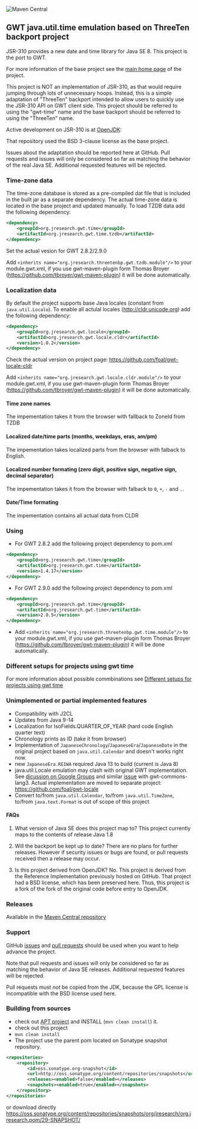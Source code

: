 ![Maven Central](https://img.shields.io/maven-central/v/org.jresearch.gwt.time/org.jresearch.gwt.time?style=plastic)

## GWT java.util.time emulation based on ThreeTen backport project
JSR-310 provides a new date and time library for Java SE 8.
This project is the port to GWT.

For more information of the base project see the [main home page](https://www.threeten.org/threetenbp/) of the project.

This project is NOT an implementation of JSR-310, as that would require
jumping through lots of unnecessary hoops.
Instead, this is a simple adaptation of "ThreeTen" backport intended to allow users to quickly use the JSR-310 API on GWT client side.
This project should be referred to using the "gwt-time" name and the base backport should be referred to using the "ThreeTen" name.

Active development on JSR-310 is at [OpenJDK](http://openjdk.java.net/):

That repository used the BSD 3-clause license as the base project.

Issues about the adaptation should be reported here at GitHub.
Pull requests and issues will only be considered so far as matching the behavior of the real Java SE. Additional requested features will be rejected.

### Time-zone data
The time-zone database is stored as a pre-compiled dat file that is included in the built jar as a separate dependency. The actual time-zone data is located in the base project and updated manually.
To load TZDB data add the following dependency:
```xml
<dependency>
	<groupId>org.jresearch.gwt.time</groupId>
	<artifactId>org.jresearch.gwt.time.tzdb</artifactId>
</dependency>
```
Set the actual vesion for GWT 2.8.2/2.9.0  

Add `<inherits name="org.jresearch.threetenbp.gwt.tzdb.module"/>` to your module.gwt.xml, if you use gwt-maven-plugin form Thomas Broyer (https://github.com/tbroyer/gwt-maven-plugin) it will be done automatically.

### Localization data
By default the project supports base Java locales (constant from `java.util.Locale`). To enable all actulal locales (http://cldr.unicode.org) add the following dependency:
```xml
<dependency>
	<groupId>org.jresearch.gwt.locale</groupId>
	<artifactId>org.jresearch.gwt.locale.cldr</artifactId>
	<version>1.0.2</version>
</dependency>
```
Check the actual version on project page: https://github.com/foal/gwt-locale-cldr

Add `<inherits name="org.jresearch.gwt.locale.cldr.module"/>` to your module.gwt.xml, if you use gwt-maven-plugin form Thomas Broyer (https://github.com/tbroyer/gwt-maven-plugin) it will be done automatically.

#### Time zone names
The impementation takes it from the browser with fallback to ZoneId from TZDB
#### Localized date/time parts (months, weekdays, eras, am/pm)
The impementation takes localized parts from the browser with falback to English.
#### Localized number formating (zero digit, positive sign, negative sign, decimal separator)
The impementation takes it from the browser with falback to `0`, `+`, `-` and `.`.
#### Date/Time formating
The impementation contains all actual data from CLDR 

### Using
* For GWT 2.8.2 add the following project dependency to pom.xml
```xml
<dependency>
    <groupId>org.jresearch.gwt.time</groupId>
    <artifactId>org.jresearch.gwt.time</artifactId>
    <version>1.4.17</version>
</dependency>
```
* For GWT 2.9.0 add the following  project dependency to pom.xml
```xml
<dependency>
    <groupId>org.jresearch.gwt.time</groupId>
    <artifactId>org.jresearch.gwt.time</artifactId>
    <version>2.0.5</version>
</dependency>
```
* Add `<inherits name="org.jresearch.threetenbp.gwt.time.module"/>` to your module.gwt.xml, if you use gwt-maven-plugin form Thomas Broyer (https://github.com/tbroyer/gwt-maven-plugin) it will be done automatically.

### Different setups for projects using gwt time
For more information about possible commbinations see [Different setups for projects using gwt time](https://github.com/foal/gwt-time/wiki/Different-setups-for-projects-using-gwt-time)

### Unimplemented or partial implemented features
* Compatibility with J2CL
* Updates from Java 9-14
* Localization for IsoFields.QUARTER_OF_YEAR (hard code English quarter text)
* Chronology prints as ID (take it from browser)
* Implementation of `JapaneseChronology`/`JapaneseEra`/`JapaneseDate` in the original project based on `java.util.Calendar` and doesn't works right now.
* new `JapaneseEra.REIWA` required Java 13 to build (current is Java 8)
* java.util.Locale emulation may clash with original GWT implementation. See [dicussion on Google Groups](https://groups.google.com/forum/#!msg/Google-Web-Toolkit/D0I1-Oao_V8/k5FEBrxNBQAJ) and similar [issue](https://github.com/gwtproject/gwt/issues/9682) with gwt-commons-lang3. Actual implementation are moved to separate project: https://github.com/foal/gwt-locale
* Convert to/from `java.util.Calendar`, to/from `java.util.TimeZone`, to/from `java.text.Format` is out of scope of this project

#### FAQs

1. What version of Java SE does this project map to?
This project currently maps to the contents of release Java 1.8

2. Will the backport be kept up to date?
There are no plans for further releases.
However if security issues or bugs are found, or pull requests received then a release may occur.

3. Is this project derived from OpenJDK?
No. This project is derived from the Reference Implementation previously hosted on GitHub.
That project had a BSD license, which has been preserved here.
Thus, this project is a fork of the fork of the original code before entry to OpenJDK.

### Releases
Available in the [Maven Central repository](https://search.maven.org/search?q=a:org.jresearch.gwt.time)

### Support
GitHub [issues](https://github.com/foal/gwt-time/issues) and [pull requests](https://github.com/foal/gwt-time/pulls)
should be used when you want to help advance the project.

Note that pull requests and issues will only be considered so far as matching the behavior of Java SE releases.
Additional requested features will be rejected.

Pull requests must _not_ be copied from the JDK, because the GPL license is incompatible with the BSD license used here.


### Building from sources
* check out [APT project](https://github.com/foal/gwt-time-apt) and INSTALL (`mvn clean install`) it.
* check out this project
* `mvn clean install`
* The project use the parent pom located on Sonatype snapshot repository.
```xml
<repositories>
    <repository>
        <id>oss.sonatype.org-snapshot</id>
        <url>http://oss.sonatype.org/content/repositories/snapshots</url>
        <releases><enabled>false</enabled></releases>
        <snapshots><enabled>true</enabled></snapshots>
    </repository>
</repositories>
```
or download directly https://oss.sonatype.org/content/repositories/snapshots/org/jresearch/org.jresearch.pom/29-SNAPSHOT/
